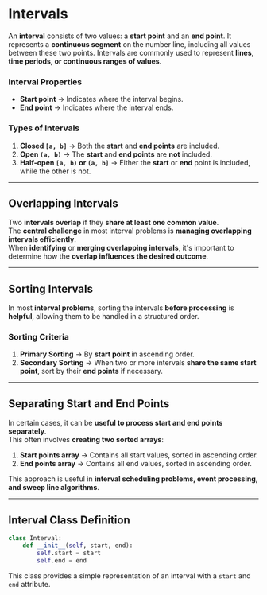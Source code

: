 # **Intervals**

An **interval** consists of two values: a **start point** and an **end point**. It represents a **continuous segment** on the number line, including all values between these two points. Intervals are commonly used to represent **lines, time periods, or continuous ranges of values**.

### **Interval Properties**

- **Start point** → Indicates where the interval begins.
- **End point** → Indicates where the interval ends.

### **Types of Intervals**

1. **Closed `[a, b]`** → Both the **start** and **end points** are included.
2. **Open `(a, b)`** → The **start** and **end points** are **not** included.
3. **Half-open `[a, b)` or `(a, b]`** → Either the **start** or **end** point is included, while the other is not.

---

## **Overlapping Intervals**

Two **intervals overlap** if they **share at least one common value**.  
The **central challenge** in most interval problems is **managing overlapping intervals efficiently**.  
When **identifying** or **merging overlapping intervals**, it's important to determine how the **overlap influences the desired outcome**.

---

## **Sorting Intervals**

In most **interval problems**, sorting the intervals **before processing** is **helpful**, allowing them to be handled in a structured order.

### **Sorting Criteria**

1. **Primary Sorting** → By **start point** in ascending order.
2. **Secondary Sorting** → When two or more intervals **share the same start point**, sort by their **end points** if necessary.

---

## **Separating Start and End Points**

In certain cases, it can be **useful to process start and end points separately**.  
This often involves **creating two sorted arrays**:

1. **Start points array** → Contains all start values, sorted in ascending order.
2. **End points array** → Contains all end values, sorted in ascending order.

This approach is useful in **interval scheduling problems, event processing, and sweep line algorithms**.

---

## **Interval Class Definition**

```python
class Interval:
    def __init__(self, start, end):
        self.start = start
        self.end = end
```

This class provides a simple representation of an interval with a `start` and `end` attribute.

